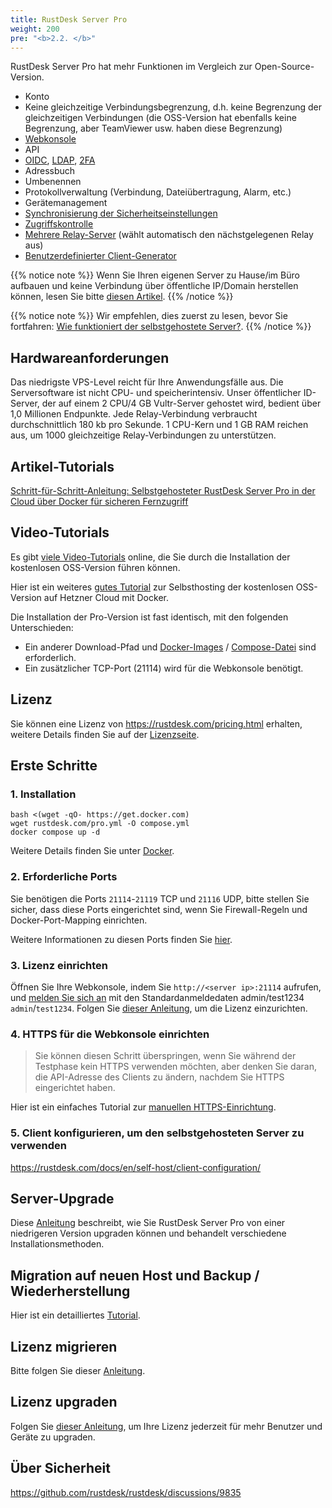 ```yaml
---
title: RustDesk Server Pro
weight: 200
pre: "<b>2.2. </b>"
---
```


RustDesk Server Pro hat mehr Funktionen im Vergleich zur Open-Source-Version.

- Konto
- Keine gleichzeitige Verbindungsbegrenzung, d.h. keine Begrenzung der gleichzeitigen Verbindungen (die OSS-Version hat ebenfalls keine Begrenzung, aber TeamViewer usw. haben diese Begrenzung)
- [Webkonsole](https://rustdesk.com/docs/en/self-host/rustdesk-server-pro/console/)
- API
- [OIDC](https://rustdesk.com/docs/en/self-host/rustdesk-server-pro/oidc/), [LDAP](https://rustdesk.com/docs/en/self-host/rustdesk-server-pro/ldap/), [2FA](https://rustdesk.com/docs/en/self-host/rustdesk-server-pro/2fa/)
- Adressbuch
- Umbenennen
- Protokollverwaltung (Verbindung, Dateiübertragung, Alarm, etc.)
- Gerätemanagement
- [Synchronisierung der Sicherheitseinstellungen](https://rustdesk.com/docs/en/self-host/rustdesk-server-pro/strategy/)
- [Zugriffskontrolle](https://rustdesk.com/docs/en/self-host/rustdesk-server-pro/permissions/)
- [Mehrere Relay-Server](https://rustdesk.com/docs/en/self-host/rustdesk-server-pro/relay/) (wählt automatisch den nächstgelegenen Relay aus)
- [Benutzerdefinierter Client-Generator](https://rustdesk.com/docs/en/self-host/client-configuration/#1-custom-client-generator-pro-only)

{{% notice note %}}
Wenn Sie Ihren eigenen Server zu Hause/im Büro aufbauen und keine Verbindung über öffentliche IP/Domain herstellen können, lesen Sie bitte [diesen Artikel](https://rustdesk.com/docs/en/self-host/nat-loopback-issues/).
{{% /notice %}}

{{% notice note %}}
Wir empfehlen, dies zuerst zu lesen, bevor Sie fortfahren: [Wie funktioniert der selbstgehostete Server?](/docs/en/self-host/#how-does-self-hosted-server-work).
{{% /notice %}}

## Hardwareanforderungen

Das niedrigste VPS-Level reicht für Ihre Anwendungsfälle aus. Die Serversoftware ist nicht CPU- und speicherintensiv. Unser öffentlicher ID-Server, der auf einem 2 CPU/4 GB Vultr-Server gehostet wird, bedient über 1,0 Millionen Endpunkte. Jede Relay-Verbindung verbraucht durchschnittlich 180 kb pro Sekunde. 1 CPU-Kern und 1 GB RAM reichen aus, um 1000 gleichzeitige Relay-Verbindungen zu unterstützen.

## Artikel-Tutorials
[Schritt-für-Schritt-Anleitung: Selbstgehosteter RustDesk Server Pro in der Cloud über Docker für sicheren Fernzugriff](https://www.linkedin.com/pulse/step-by-step-guide-self-host-rustdesk-server-pro-cloud-montinaro-fwnmf/)

## Video-Tutorials

Es gibt [viele Video-Tutorials](https://rustdesk.com/docs/en/self-host/rustdesk-server-oss/install/#video-tutorials) online, die Sie durch die Installation der kostenlosen OSS-Version führen können.

Hier ist ein weiteres [gutes Tutorial](https://www.linkedin.com/pulse/building-your-own-remote-desktop-solution-rustdesk-cloud-montinaro-bv94f/?trackingId=a07rn2fkBW1ctLHaJ0tVcg%3D%3D) zur Selbsthosting der kostenlosen OSS-Version auf Hetzner Cloud mit Docker.

Die Installation der Pro-Version ist fast identisch, mit den folgenden Unterschieden:

- Ein anderer Download-Pfad und [Docker-Images](https://rustdesk.com/docs/en/self-host/rustdesk-server-pro/installscript/docker/) / [Compose-Datei](https://rustdesk.com/docs/en/self-host/rustdesk-server-pro/installscript/docker/#docker-compose) sind erforderlich.
- Ein zusätzlicher TCP-Port (21114) wird für die Webkonsole benötigt.

## Lizenz

Sie können eine Lizenz von https://rustdesk.com/pricing.html erhalten, weitere Details finden Sie auf der [Lizenzseite](https://rustdesk.com/docs/en/self-host/rustdesk-server-pro/license/).

## Erste Schritte
### 1. Installation

```
bash <(wget -qO- https://get.docker.com)
wget rustdesk.com/pro.yml -O compose.yml
docker compose up -d
```

Weitere Details finden Sie unter [Docker](/docs/en/self-host/rustdesk-server-pro/installscript/docker/).

### 2. Erforderliche Ports

Sie benötigen die Ports `21114`-`21119` TCP und `21116` UDP, bitte stellen Sie sicher, dass diese Ports eingerichtet sind, wenn Sie Firewall-Regeln und Docker-Port-Mapping einrichten.

Weitere Informationen zu diesen Ports finden Sie [hier](/docs/en/self-host/rustdesk-server-oss/install/#ports).

### 3. Lizenz einrichten

Öffnen Sie Ihre Webkonsole, indem Sie `http://<server ip>:21114` aufrufen, und [melden Sie sich an](/docs/en/self-host/rustdesk-server-pro/console/#log-in) mit den Standardanmeldedaten admin/test1234 `admin`/`test1234`. Folgen Sie [dieser Anleitung](/docs/en/self-host/rustdesk-server-pro/license/#set-license), um die Lizenz einzurichten.

### 4. HTTPS für die Webkonsole einrichten

> Sie können diesen Schritt überspringen, wenn Sie während der Testphase kein HTTPS verwenden möchten, aber denken Sie daran, die API-Adresse des Clients zu ändern, nachdem Sie HTTPS eingerichtet haben.

Hier ist ein einfaches Tutorial zur [manuellen HTTPS-Einrichtung](https://rustdesk.com/docs/en/self-host/rustdesk-server-pro/faq/#set-up-https-for-web-console-manually).

### 5. Client konfigurieren, um den selbstgehosteten Server zu verwenden

https://rustdesk.com/docs/en/self-host/client-configuration/

## Server-Upgrade

Diese [Anleitung](https://rustdesk.com/docs/en/self-host/rustdesk-server-pro/faq/#there-is-a-new-version-of-rustdesk-server-pro-out-how-can-i-upgrade) beschreibt, wie Sie RustDesk Server Pro von einer niedrigeren Version upgraden können und behandelt verschiedene Installationsmethoden.

## Migration auf neuen Host und Backup / Wiederherstellung

Hier ist ein detailliertes [Tutorial](https://github.com/rustdesk/rustdesk-server-pro/discussions/184).

## Lizenz migrieren

Bitte folgen Sie dieser [Anleitung](https://rustdesk.com/docs/en/self-host/rustdesk-server-pro/license/#invoices-license-retrieval-and-migration).

## Lizenz upgraden

Folgen Sie [dieser Anleitung](/docs/en/self-host/rustdesk-server-pro/license/#renewupgrade-license), um Ihre Lizenz jederzeit für mehr Benutzer und Geräte zu upgraden.

## Über Sicherheit

https://github.com/rustdesk/rustdesk/discussions/9835

